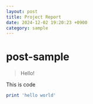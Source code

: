 ```yaml
---
layout: post
title: Project Report
date: 2024-12-02 19:20:23 +0900
category: sample
---
```

# post-sample
> Hello!

This is code
```ruby
print 'hello world'
```
